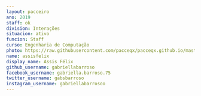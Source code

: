```yaml
---
layout: pacceiro
ano: 2019
staff: ok
division: Interações
situacion: ativo
funcion: Staff
curso: Engenharia de Computação
photo: https://raw.githubusercontent.com/pacceqx/pacceqx.github.io/master/assets/pic/bolsistas/pacce (4).png
name: assisfelix
display_name: Assis Félix
github_username: gabriellabarroso
facebook_username: gabriella.barroso.75
twitter_username: gabsbarroso
instagram_username: gabriellabarrosoo
---
```


